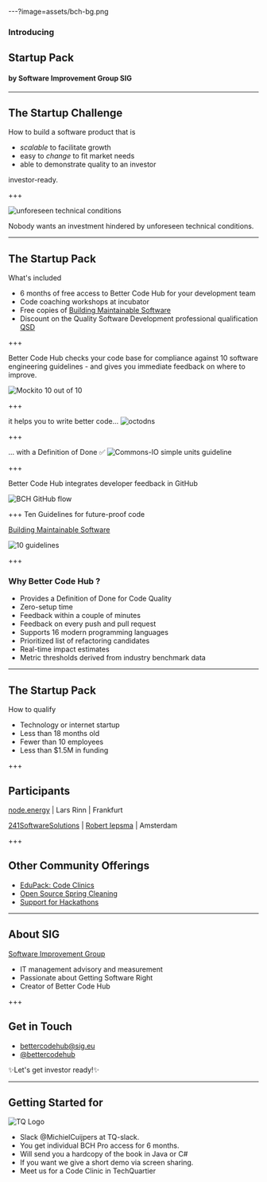 ---?image=assets/bch-bg.png

### Introducing
## Startup Pack
#### by Software Improvement Group SIG

---

## The Startup Challenge

<span class="primary">How to build a software product that is</span> 

- *scalable* to facilitate growth
- easy to *change* to fit market needs 
- able to demonstrate quality to an investor

<span class="primary">investor-ready.</span>

+++

![unforeseen technical conditions](assets/car-wheels.jpg)

Nobody wants an investment hindered by <span class="primary">unforeseen</span> technical conditions. 


---
<!-- 
.reveal section img {
  border: 0;
  box-shadow: none;
} 
-->  

## The Startup Pack 

<span class="primary">What's included</span>

- 6 months of free access to Better Code Hub for your development team
- Code coaching workshops at incubator
- Free copies of [Building Maintainable Software](https://shop.oreilly.com/product/0636920049159.do)
- Discount on the Quality Software Development professional qualification [QSD](http://comm.peoplecert.org/IBD/QSD)


+++

Better Code Hub checks your code base for <span class="primary">compliance</span> against 10 <span class="primary">software engineering</span> guidelines - and gives you immediate feedback on where to <span class="primary">improve</span>.

![Mockito 10 out of 10](assets/mockito-10-out-of-10.png)


+++

it helps you to <span class="primary">write</span> better code... 
![octodns](assets/octodns.jpg)



+++

... with a Definition of Done ✅
![Commons-IO simple units guideline](assets/commons-io-simple-units-guideline.png)


+++

Better Code Hub integrates <span class="primary">developer feedback</span> in GitHub

![BCH GitHub flow](assets/bch-github-flow.png)


+++
Ten Guidelines for future-proof code

[Building Maintainable Software](https://shop.oreilly.com/product/0636920049159.do)

![10 guidelines](assets/bms-cover.png)

+++

### Why Better Code Hub ?

- Provides a Definition of Done for Code Quality 
- Zero-setup time
- Feedback within a couple of minutes
- Feedback on every push and pull request
- Supports 16 modern programming languages
- Prioritized list of refactoring candidates
- Real-time impact estimates
- Metric thresholds derived from industry benchmark data

---

## The Startup Pack 

<span class="primary">How to qualify</span> 

- Technology or internet startup
- Less than 18 months old
- Fewer than 10 employees
- Less than $1.5M in funding

+++

## Participants

[node.energy](https://node.energy) | Lars Rinn | Frankfurt

[241SoftwareSolutions](https://www.241softwaresolutions.com) | [Robert Iepsma](https://www.linkedin.com/in/robert-iepsma-8237116b) | Amsterdam

+++

## Other Community Offerings

- [EduPack: Code Clinics](https://education.github.community/t/a-proposed-add-on-for-code-quality-in-software-engineering-courses-using-github/9067) 
- [Open Source Spring Cleaning](https://opensourcespringcleaning.github.io/)
- [Support for Hackathons](https://dev.to/jstvssr/how-a-hackathon-appreciates-quality-code)



---
## About SIG
[<span class="primary">Software Improvement Group</span>](https://sig.eu) 

- IT management advisory and measurement
- Passionate about Getting Software Right
- Creator of Better Code Hub

+++

## Get in Touch

- <bettercodehub@sig.eu>
- [@bettercodehub](https://twitter.com/bettercodehub)

✨<span class="primary">Let's get investor ready!</span>✨

---

## Getting Started for 

![TQ Logo](assets/TQ_logo2.png)


- Slack @MichielCuijpers at TQ-slack.
- You get individual BCH Pro access for <span class="primary">6</span> months.
- Will send you a hardcopy of the book in Java or C#
- If you want we give a short demo via screen sharing.
- Meet us for a Code Clinic in <span class="primary">TechQuartier</span>



